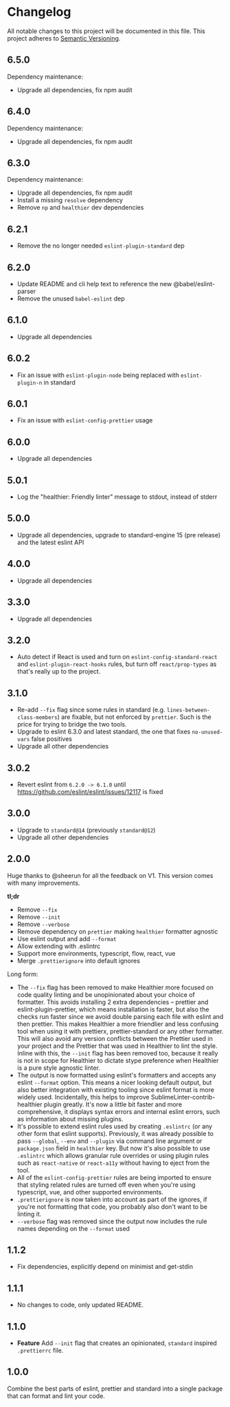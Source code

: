 # Changelog

All notable changes to this project will be documented in this file.
This project adheres to [Semantic Versioning](http://semver.org/).

## 6.5.0

Dependency maintenance:

- Upgrade all dependencies, fix npm audit

## 6.4.0

Dependency maintenance:

- Upgrade all dependencies, fix npm audit

## 6.3.0

Dependency maintenance:

- Upgrade all dependencies, fix npm audit
- Install a missing `resolve` dependency
- Remove `np` and `healthier` dev dependencies

## 6.2.1

- Remove the no longer needed `eslint-plugin-standard` dep

## 6.2.0

- Update README and cli help text to reference the new @babel/eslint-parser
- Remove the unused `babel-eslint` dep

## 6.1.0

- Upgrade all dependencies

## 6.0.2

- Fix an issue with `eslint-plugin-node` being replaced with `eslint-plugin-n` in standard

## 6.0.1

- Fix an issue with `eslint-config-prettier` usage

## 6.0.0

- Upgrade all dependencies

## 5.0.1

- Log the "healthier: Friendly linter" message to stdout, instead of stderr

## 5.0.0

- Upgrade all dependencies, upgrade to standard-engine 15 (pre release) and the latest eslint API

## 4.0.0

- Upgrade all dependencies

## 3.3.0

- Upgrade all dependencies

## 3.2.0

- Auto detect if React is used and turn on `eslint-config-standard-react` and `eslint-plugin-react-hooks` rules, but turn off `react/prop-types` as that's really up to the project.

## 3.1.0

- Re-add `--fix` flag since some rules in standard (e.g. `lines-between-class-members`) are fixable, but not enforced by `prettier`. Such is the price for trying to bridge the two tools.
- Upgrade to eslint 6.3.0 and latest standard, the one that fixes `no-unused-vars` false positives
- Upgrade all other dependencies

## 3.0.2

- Revert eslint from `6.2.0 -> 6.1.0` until https://github.com/eslint/eslint/issues/12117 is fixed

## 3.0.0

- Upgrade to `standard@14` (previously `standard@12`)
- Upgrade all other dependencies

## 2.0.0

Huge thanks to @sheerun for all the feedback on V1. This version comes with many improvements.

**tl;dr**

- Remove `--fix`
- Remove `--init`
- Remove `--verbose`
- Remove dependency on `prettier` making `healthier` formatter agnostic
- Use eslint output and add `--format`
- Allow extending with .eslintrc
- Support more environments, typescript, flow, react, vue
- Merge `.prettierignore` into default ignores

Long form:

- The `--fix` flag has been removed to make Healthier more focused on code quality linting and be unopinionated about your choice of formatter. This avoids installing 2 extra dependencies – prettier and eslint-plugin-prettier, which means installation is faster, but also the checks run faster since we avoid double parsing each file with eslint and then prettier. This makes Healthier a more friendlier and less confusing tool when using it with prettierx, prettier-standard or any other formatter. This will also avoid any version conflicts between the Prettier used in your project and the Prettier that was used in Healthier to lint the style. Inline with this, the `--init` flag has been removed too, because it really is not in scope for Healthier to dictate stype preference when Healthier is a pure style agnostic linter.
- The output is now formatted using eslint's formatters and accepts any eslint `--format` option. This means a nicer looking default output, but also better integration with existing tooling since eslint format is more widely used. Incidentally, this helps to improve SublimeLinter-contrib-healthier plugin greatly. It's now a little bit faster and more comprehensive, it displays syntax errors and internal eslint errors, such as information about missing plugins.
- It's possible to extend eslint rules used by creating `.eslintrc` (or any other form that eslint supports). Previously, it was already possible to pass `--global`, `--env` and `--plugin` via command line argument or `package.json` field in `healthier` key. But now it's also possible to use `.eslintrc` which allows granular rule overrides or using plugin rules such as `react-native` or `react-a11y` without having to eject from the tool.
- All of the `eslint-config-prettier` rules are being imported to ensure that styling related rules are turned off even when you're using typescript, vue, and other supported environments.
- `.prettierignore` is now taken into account as part of the ignores, if you're not formatting that code, you probably also don't want to be linting it.
- `--verbose` flag was removed since the output now includes the rule names depending on the `--format` used

## 1.1.2

- Fix dependencies, explicitly depend on minimist and get-stdin

## 1.1.1

- No changes to code, only updated README.

## 1.1.0

- **Feature** Add `--init` flag that creates an opinionated, `standard` inspired `.prettierrc` file.

## 1.0.0

Combine the best parts of eslint, prettier and standard into a single package that can format and lint your code.
